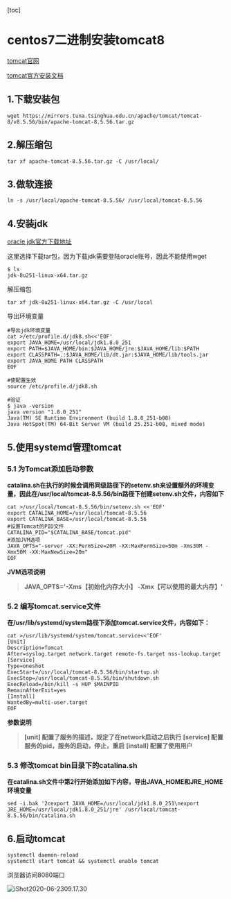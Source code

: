 [toc]



# centos7二进制安装tomcat8

[tomcat官网](https://tomcat.apache.org/)



[tomcat官方安装文档](https://tomcat.apache.org/tomcat-8.5-doc/RUNNING.txt)



## 1.下载安装包

```shell
wget https://mirrors.tuna.tsinghua.edu.cn/apache/tomcat/tomcat-8/v8.5.56/bin/apache-tomcat-8.5.56.tar.gz
```



## 2.解压缩包

```shell
tar xf apache-tomcat-8.5.56.tar.gz -C /usr/local/
```



## 3.做软连接

```shell
ln -s /usr/local/apache-tomcat-8.5.56/ /usr/local/tomcat-8.5.56
```



## 4.安装jdk

[oracle jdk官方下载地址](https://www.oracle.com/java/technologies/javase-downloads.html)



这里选择下载tar包，因为下载jdk需要登陆oracle账号，因此不能使用wget

```shell
$ ls 
jdk-8u251-linux-x64.tar.gz
```



解压缩包

```shell
tar xf jdk-8u251-linux-x64.tar.gz -C /usr/local
```



导出环境变量

```shell
#导出jdk环境变量
cat >/etc/profile.d/jdk8.sh<<'EOF'
export JAVA_HOME=/usr/local/jdk1.8.0_251
export PATH=$JAVA_HOME/bin:$JAVA_HOME/jre:$JAVA_HOME/lib:$PATH
export CLASSPATH=.:$JAVA_HOME/lib/dt.jar:$JAVA_HOME/lib/tools.jar
export JAVA_HOME PATH CLASSPATH
EOF

#使配置生效
source /etc/profile.d/jdk8.sh

#验证
$ java -version
java version "1.8.0_251"
Java(TM) SE Runtime Environment (build 1.8.0_251-b08)
Java HotSpot(TM) 64-Bit Server VM (build 25.251-b08, mixed mode)
```



## 5.使用systemd管理tomcat

### 5.1 为Tomcat添加启动参数

**catalina.sh在执行的时候会调用同级路径下的setenv.sh来设置额外的环境变量，因此在/usr/local/tomcat-8.5.56/bin路径下创建setenv.sh文件，内容如下**

```shell
cat >/usr/local/tomcat-8.5.56/bin/setenv.sh <<'EOF' 
export CATALINA_HOME=/usr/local/tomcat-8.5.56
export CATALINA_BASE=/usr/local/tomcat-8.5.56
#设置Tomcat的PID文件
CATALINA_PID="$CATALINA_BASE/tomcat.pid"
#添加JVM选项
JAVA_OPTS="-server -XX:PermSize=20M -XX:MaxPermSize=50m -Xms30M -Xmx50M -XX:MaxNewSize=20m"
EOF
```

**JVM选项说明**

> **JAVA_OPTS='-Xms【初始化内存大小】 -Xmx【可以使用的最大内存】'**



### 5.2 编写tomcat.service文件

**在/usr/lib/systemd/system路径下添加tomcat.service文件，内容如下：**

```shell
cat >/usr/lib/systemd/system/tomcat.service<<'EOF'
[Unit] 
Description=Tomcat 
After=syslog.target network.target remote-fs.target nss-lookup.target 
[Service] 
Type=oneshot 
ExecStart=/usr/local/tomcat-8.5.56/bin/startup.sh 
ExecStop=/usr/local/tomcat-8.5.56/bin/shutdown.sh 
ExecReload=/bin/kill -s HUP $MAINPID 
RemainAfterExit=yes 
[Install] 
WantedBy=multi-user.target
EOF
```

**参数说明**

> **[unit]	配置了服务的描述，规定了在network启动之后执行**
> **[service]	配置服务的pid，服务的启动，停止，重启**
> **[install]	配置了使用用户**



### 5.3 修改tomcat bin目录下的catalina.sh

**在catalina.sh文件中第2行开始添加如下内容，导出JAVA_HOME和JRE_HOME环境变量**

```shell
sed -i.bak '2cexport JAVA_HOME=/usr/local/jdk1.8.0_251\nexport JRE_HOME=/usr/local/jdk1.8.0_251/jre' /usr/local/tomcat-8.5.56/bin/catalina.sh
```



## 6.启动tomcat

```shell
systemctl daemon-reload
systemctl start tomcat && systemctl enable tomcat
```



浏览器访问8080端口

![iShot2020-06-2309.17.30](https://gitea.pptfz.cn/pptfz/picgo-images/raw/branch/master/img/iShot2020-06-2309.17.30.png)

